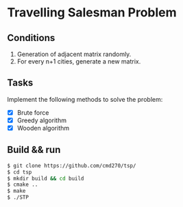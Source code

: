 # Travelling Salesman Problem

## Conditions

1. Generation of adjacent matrix randomly.
2. For every n+1 cities, generate a new matrix.

## Tasks

Implement the following methods to solve the problem:
- [x] Brute force
- [x] Greedy algorithm
- [x] Wooden algorithm

## Build && run

```bash
$ git clone https://github.com/cmd270/tsp/
$ cd tsp
$ mkdir build && cd build
$ cmake .. 
$ make
$ ./STP
```
